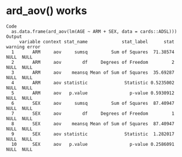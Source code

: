 # ard_aov() works

    Code
      as.data.frame(ard_aov(lm(AGE ~ ARM + SEX, data = cards::ADSL)))
    Output
         variable context stat_name             stat_label      stat warning error
      1       ARM     aov     sumsq         Sum of Squares  71.38574    NULL  NULL
      2       ARM     aov        df     Degrees of Freedom         2    NULL  NULL
      3       ARM     aov    meansq Mean of Sum of Squares  35.69287    NULL  NULL
      4       ARM     aov statistic              Statistic 0.5235002    NULL  NULL
      5       ARM     aov   p.value                p-value 0.5930912    NULL  NULL
      6       SEX     aov     sumsq         Sum of Squares  87.40947    NULL  NULL
      7       SEX     aov        df     Degrees of Freedom         1    NULL  NULL
      8       SEX     aov    meansq Mean of Sum of Squares  87.40947    NULL  NULL
      9       SEX     aov statistic              Statistic  1.282017    NULL  NULL
      10      SEX     aov   p.value                p-value 0.2586091    NULL  NULL

